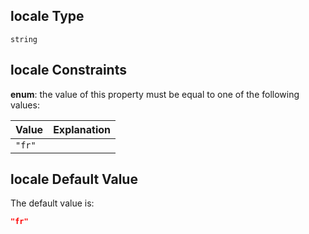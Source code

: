 ## locale Type

`string`

## locale Constraints

**enum**: the value of this property must be equal to one of the following values:

| Value  | Explanation |
| :----- | ----------- |
| `"fr"` |             |

## locale Default Value

The default value is:

```json
"fr"
```
